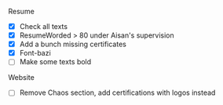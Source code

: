 Resume
- [x] Check all texts
- [x] ResumeWorded > 80 under Aisan's supervision
- [x] Add a bunch missing certificates
- [x] Font-bazi
- [ ] Make some texts bold

Website
- [ ] Remove Chaos section, add certifications with logos instead